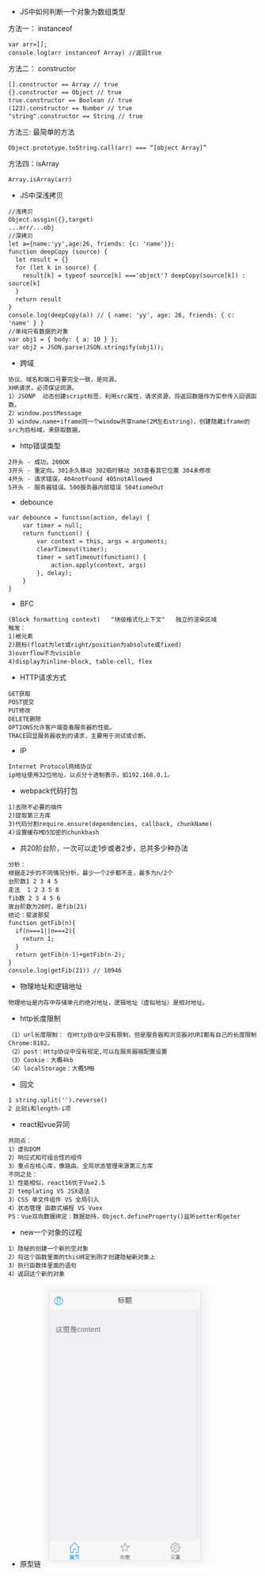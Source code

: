 - JS中如何判断一个对象为数组类型

方法一： instanceof
```
var arr=[];  
console.log(arr instanceof Array) //返回true
```
方法二： constructor
```
[].constructor == Array // true
{}.constructor == Object // true
true.constructor == Boolean // true
(123).constructor == Number // true
"string".constructor == String // true
```
方法三: 最简单的方法
```
Object.prototype.toString.call(arr) === “[object Array]”
```
方法四：isArray
```
Array.isArray(arr)
```
- JS中深浅拷贝
```
//浅拷贝
Object.assgin({},target)
...arr/...obj
//深拷贝
let a={name:'yy',age:26, friends: {c: 'name'}};
function deepCopy (source) {
  let result = {}
  for (let k in source) {
    result[k] = typeof source[k] ==='object'? deepCopy(source[k]) : source[k]
  }
  return result
}
console.log(deepCopy(a)) // { name: 'yy', age: 26, friends: { c: 'name' } }
//单纯只有数据的对象
var obj1 = { body: { a: 10 } };
var obj2 = JSON.parse(JSON.stringify(obj1));
```
- 跨域
```
协议、域名和端口号要完全一致，是同源。
XHR请求，必须保证同源。
1）JSONP  动态创建script标签，利用src属性，请求资源，将返回数据作为实参传入回调函数。
2）window.postMessage
3）window.name+iframe同一个window共享name(2M左右string)，创建隐藏iframe的src为目标域，来获取数据，
```
- http错误类型
```
2开头 - 成功。200OK
3开头 - 重定向。301永久移动 302临时移动 303查看其它位置 304未修改
4开头 - 请求错误。404notFound 405notAllowed
5开头 - 服务器错误。500服务器内部错误 504tiomeOut
```
- debounce
```
var debounce = function(action, delay) {
    var timer = null;
    return function() {
        var context = this, args = arguments;
        clearTimeout(timer);
        timer = setTimeout(function() {
            action.apply(context, args)
        }, delay);
    }
}
```
- BFC
```
(Block formatting context)   "块级格式化上下文"   独立的渲染区域
触发：
1)根元素 
2)脱标(float为let或right/position为absolute或fixed) 
3)overflow不为visible
4)display为inline-block, table-cell, flex
```
- HTTP请求方式
```
GET获取
POST提交
PUT修改
DELETE删除
OPTIONS允许客户端查看服务器的性能。
TRACE回显服务器收到的请求，主要用于测试或诊断。
```
- IP
```
Internet Protocol网络协议
ip地址使用32位地址，以点分十进制表示，如192.168.0.1。
```
- webpack代码打包
```
1)去除不必要的插件
2)提取第三方库
3)代码分割require.ensure(dependencies, callback, chunkName)
4)设置缓存MD5加密的chunkhash
```
- 共20阶台阶，一次可以走1步或者2步，总共多少种办法
```
分析： 
根据走2步的不同情况分析，最少一个2步都不走，最多为n/2个
台阶数1 2 3 4 5
走法  1 2 3 5 8
fib数 2 3 4 5 6
故台阶数为20时，是fib(21)
结论：斐波那契
function getFib(n){
  if(n===1||n===2){
    return 1;
  }
  return getFib(n-1)+getFib(n-2);
}
console.log(getFib(21)) // 10946
```
- 物理地址和逻辑地址
```
物理地址是内存中存储单元的绝对地址，逻辑地址（虚拟地址）是相对地址。
```
- http长度限制
```
（1）url长度限制： 在Http协议中没有限制，但是服务器和浏览器对URI都有自己的长度限制Chrome:8182。
（2）post：Http协议中没有规定,可以在服务器端配置设置
（3）Cookie：大概4kb
（4）localStorage：大概5MB
```
- 回文
```
1 string.split('').reverse()
2 比较i和length-i项
```
- react和vue异同
```
共同点：
1）虚拟DOM
2）响应式和可组合性的组件
3）重点在核心库，像路由、全局状态管理来源第三方库
不同之处：
1）性能相似，react16优于Vue2.5
2）templating VS JSX语法
3）CSS 单文件组件 VS 全局引入
4）状态管理 函数式编程 VS Vuex
PS：Vue双向数据绑定：数据劫持，Object.defineProperty()监听setter和geter
```
- new一个对象的过程
```
1）隐秘的创建一个新的空对象
2）将这个函数里面的this绑定到刚才创建隐秘新对象上
3）执行函数体里面的语句
4）返回这个新的对象
```
- 原型链
![Image text](https://raw.githubusercontent.com/hongmaju/light7Local/master/img/productShow/20170518152848.png)















